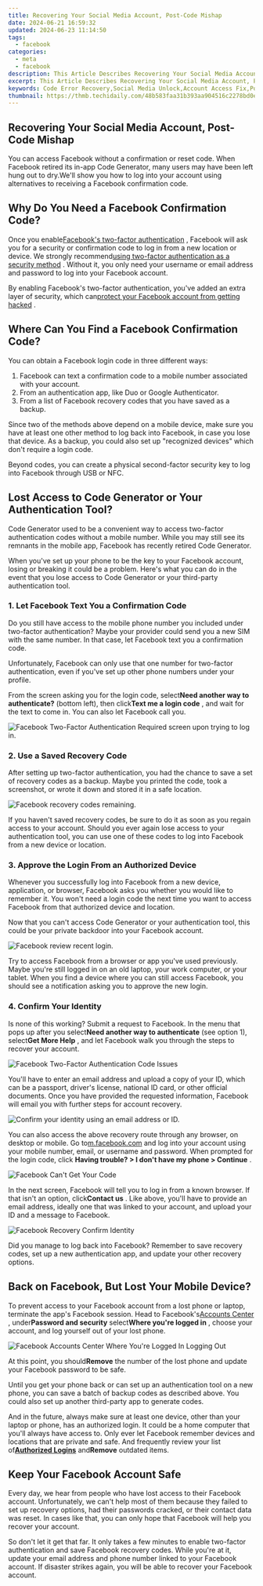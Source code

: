 ```yaml
---
title: Recovering Your Social Media Account, Post-Code Mishap
date: 2024-06-21 16:59:32
updated: 2024-06-23 11:14:50
tags:
  - facebook
categories:
  - meta
  - facebook
description: This Article Describes Recovering Your Social Media Account, Post-Code Mishap
excerpt: This Article Describes Recovering Your Social Media Account, Post-Code Mishap
keywords: Code Error Recovery,Social Media Unlock,Account Access Fix,Post-Mistake Strategies,Password Reset Tips,Social Platform Reentry,Digital Identity Restoration
thumbnail: https://thmb.techidaily.com/48b583faa31b393aa904516c2278bd0e1546bcda1fa4122648e108e1ee1f91de.jpg
---
```


## Recovering Your Social Media Account, Post-Code Mishap

 You can access Facebook without a confirmation or reset code. When Facebook retired its in-app Code Generator, many users may have been left hung out to dry.We'll show you how to log into your account using alternatives to receiving a Facebook confirmation code.

## Why Do You Need a Facebook Confirmation Code?

 Once you enable[Facebook's two-factor authentication](https://accountscenter.facebook.com/password%5Fand%5Fsecurity/two%5Ffactor) , Facebook will ask you for a security or confirmation code to log in from a new location or device. We strongly recommend[using two-factor authentication as a security method](http://www.makeuseof.com/tag/what-is-two-factor-authentication-and-why-you-should-use-it/) . Without it, you only need your username or email address and password to log into your Facebook account.

 By enabling Facebook's two-factor authentication, you've added an extra layer of security, which can[protect your Facebook account from getting hacked](https://www.makeuseof.com/tag/facebook-hacked-heres-tell-fix/) .

## Where Can You Find a Facebook Confirmation Code?

You can obtain a Facebook login code in three different ways:

1. Facebook can text a confirmation code to a mobile number associated with your account.
2. From an authentication app, like Duo or Google Authenticator.
3. From a list of Facebook recovery codes that you have saved as a backup.

 Since two of the methods above depend on a mobile device, make sure you have at least one other method to log back into Facebook, in case you lose that device. As a backup, you could also set up "recognized devices" which don't require a login code.

 Beyond codes, you can create a physical second-factor security key to log into Facebook through USB or NFC.

## Lost Access to Code Generator or Your Authentication Tool?

 Code Generator used to be a convenient way to access two-factor authentication codes without a mobile number. While you may still see its remnants in the mobile app, Facebook has recently retired Code Generator.

 When you've set up your phone to be the key to your Facebook account, losing or breaking it could be a problem. Here's what you can do in the event that you lose access to Code Generator or your third-party authentication tool.

### 1\. Let Facebook Text You a Confirmation Code

 Do you still have access to the mobile phone number you included under two-factor authentication? Maybe your provider could send you a new SIM with the same number. In that case, let Facebook text you a confirmation code.

 Unfortunately, Facebook can only use that one number for two-factor authentication, even if you've set up other phone numbers under your profile.

 From the screen asking you for the login code, select**Need another way to authenticate?** (bottom left), then click**Text me a login code** , and wait for the text to come in. You can also let Facebook call you.

![Facebook Two-Factor Authentication Required screen upon trying to log in.](https://static1.makeuseofimages.com/wordpress/wp-content/uploads/2021/07/Facebook-Two-Factor-Authentication-Required.jpg)

### 2\. Use a Saved Recovery Code

 After setting up two-factor authentication, you had the chance to save a set of recovery codes as a backup. Maybe you printed the code, took a screenshot, or wrote it down and stored it in a safe location.

![Facebook recovery codes remaining.](https://static1.makeuseofimages.com/wordpress/wp-content/uploads/2021/07/Facebook-Two-Factor-Authentication-Codes-Remaining.jpg)

 If you haven't saved recovery codes, be sure to do it as soon as you regain access to your account. Should you ever again lose access to your authentication tool, you can use one of these codes to log into Facebook from a new device or location.

### 3\. Approve the Login From an Authorized Device

 Whenever you successfully log into Facebook from a new device, application, or browser, Facebook asks you whether you would like to remember it. You won't need a login code the next time you want to access Facebook from that authorized device and location.

 Now that you can't access Code Generator or your authentication tool, this could be your private backdoor into your Facebook account.

![Facebook review recent login.](https://static1.makeuseofimages.com/wordpress/wp-content/uploads/2021/07/Facebook-Review-Recent-Login.jpg)

 Try to access Facebook from a browser or app you've used previously. Maybe you're still logged in on an old laptop, your work computer, or your tablet. When you find a device where you can still access Facebook, you should see a notification asking you to approve the new login.

### 4\. Confirm Your Identity

 Is none of this working? Submit a request to Facebook. In the menu that pops up after you select**Need another way to authenticate** (see option 1), select**Get More Help** , and let Facebook walk you through the steps to recover your account.

![Facebook Two-Factor Authentication Code Issues](https://static1.makeuseofimages.com/wordpress/wp-content/uploads/2021/07/Facebook-Ways-to-Authenticate-Login.jpg)

 You'll have to enter an email address and upload a copy of your ID, which can be a passport, driver's license, national ID card, or other official documents. Once you have provided the requested information, Facebook will email you with further steps for account recovery.

![Confirm your identity using an email address or ID.](https://static1.makeuseofimages.com/wordpress/wp-content/uploads/2021/07/Facebook-Confirm-Your-Identity.jpg)

 You can also access the above recovery route through any browser, on desktop or mobile. Go to[m.facebook.com](http://m.facebook.com) and log into your account using your mobile number, email, or username and password. When prompted for the login code, click **Having trouble? > I don't have my phone > Continue** .

![Facebook Can't Get Your Code](https://static1.makeuseofimages.com/wordpress/wp-content/uploads/2022/05/Facebook-Cant-Get-Your-Code.jpg)

 In the next screen, Facebook will tell you to log in from a known browser. If that isn't an option, click**Contact us** . Like above, you'll have to provide an email address, ideally one that was linked to your account, and upload your ID and a message to Facebook.

![Facebook Recovery Confirm Identity](https://static1.makeuseofimages.com/wordpress/wp-content/uploads/2023/05/facebook-recovery-confirm-identity.jpg)

 Did you manage to log back into Facebook? Remember to save recovery codes, set up a new authentication app, and update your other recovery options.

## Back on Facebook, But Lost Your Mobile Device?

 To prevent access to your Facebook account from a lost phone or laptop, terminate the app's Facebook session. Head to Facebook's[Accounts Center](https://accountscenter.facebook.com/?entry%5Fpoint=app%5Fsettings) , under**Password and security** select**Where you're logged in** , choose your account, and log yourself out of your lost phone.

![Facebook Accounts Center Where You're Logged In Logging Out](https://static1.makeuseofimages.com/wordpress/wp-content/uploads/2023/05/facebook-accounts-center-where-you-re-logged-in-logging-out.jpg)

 At this point, you should**Remove** the number of the lost phone and update your Facebook password to be safe.

 Until you get your phone back or can set up an authentication tool on a new phone, you can save a batch of backup codes as described above. You could also set up another third-party app to generate codes.

 And in the future, always make sure at least one device, other than your laptop or phone, has an authorized login. It could be a home computer that you'll always have access to. Only ever let Facebook remember devices and locations that are private and safe. And frequently review your list of[**Authorized Logins**](https://www.facebook.com/settings?tab=security&section=authorized%5Flogins&view) and**Remove** outdated items.

## Keep Your Facebook Account Safe

 Every day, we hear from people who have lost access to their Facebook account. Unfortunately, we can't help most of them because they failed to set up recovery options, had their passwords cracked, or their contact data was reset. In cases like that, you can only hope that Facebook will help you recover your account.

 So don't let it get that far. It only takes a few minutes to enable two-factor authentication and save Facebook recovery codes. While you're at it, update your email address and phone number linked to your Facebook account. If disaster strikes again, you will be able to recover your Facebook account.


<ins class="adsbygoogle"
     style="display:block"
     data-ad-format="autorelaxed"
     data-ad-client="ca-pub-7571918770474297"
     data-ad-slot="1223367746"></ins>



<ins class="adsbygoogle"
     style="display:block"
     data-ad-client="ca-pub-7571918770474297"
     data-ad-slot="8358498916"
     data-ad-format="auto"
     data-full-width-responsive="true"></ins>
